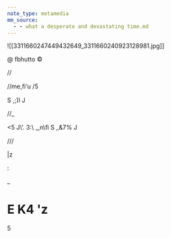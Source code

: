 ```yaml
---
note_type: metamedia
mm_source:
  - - what a desperate and devastating time.md
---
```


![[3311660247449432649_3311660240923128981.jpg]]

@ fbhutto ©

//

//me,ﬁ‘u /5

S ,;)I J

//_

<5 J\’. 3:\ _,n\ﬁ
S _&7% J

///

|z

:

_

E K4
'z
=
5

